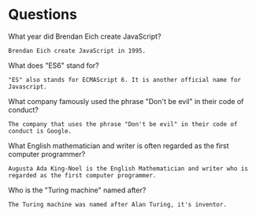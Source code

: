 # Questions

What year did Brendan Eich create JavaScript?

```
Brendan Eich create JavaScript in 1995.
```

What does "ES6" stand for?

```
"ES" also stands for ECMAScript 6. It is another official name for Javascript.
```

What company famously used the phrase "Don't be evil" in their code of conduct?

```
The company that uses the phrase "Don't be evil" in their code of conduct is Google. 
```

What English mathematician and writer is often regarded as the first computer programmer?

```
Augusta Ada King-Noel is the English Mathematician and writer who is regarded as the first computer programmer.
```

Who is the "Turing machine" named after?

```
The Turing machine was named after Alan Turing, it's inventor. 
```
